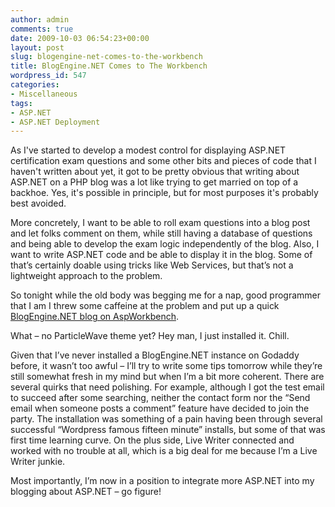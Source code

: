 ```yaml
---
author: admin
comments: true
date: 2009-10-03 06:54:23+00:00
layout: post
slug: blogengine-net-comes-to-the-workbench
title: BlogEngine.NET Comes to The Workbench
wordpress_id: 547
categories:
- Miscellaneous
tags:
- ASP.NET
- ASP.NET Deployment
---
```


As I've started to develop a modest control for displaying ASP.NET certification exam questions and some other bits and pieces of code that I haven't written about yet, it got to be pretty obvious that writing about ASP.NET on a PHP blog was a lot like trying to get married on top of a backhoe. Yes, it's possible in principle, but for most purposes it's probably best avoided. 

 

More concretely, I want to be able to roll exam questions into a blog post and let folks comment on them, while still having a database of questions and being able to develop the exam logic independently of the blog. Also, I want to write ASP.NET code and be able to display it in the blog. Some of that’s certainly doable using tricks like Web Services, but that’s not a lightweight approach to the problem.

 

So tonight while the old body was begging me for a nap, good programmer that I am I threw some caffeine at the problem and put up a quick [BlogEngine.NET blog on AspWorkbench](http://www.aspworkbench.com/blog).

 

What – no ParticleWave theme yet? Hey man, I just installed it. Chill.

 

Given that I’ve never installed a BlogEngine.NET instance on Godaddy before, it wasn’t too awful – I’ll try to write some tips tomorrow while they’re still somewhat fresh in my mind but when I’m a bit more coherent. There are several quirks that need polishing. For example, although I got the test email to succeed after some searching, neither the contact form nor the “Send email when someone posts a comment” feature have decided to join the party. The installation was something of a pain having been through several successful “Wordpress famous fifteen minute” installs, but some of that was first time learning curve. On the plus side, Live Writer connected and worked with no trouble at all, which is a big deal for me because I’m a Live Writer junkie.

 

Most importantly, I’m now in a position to integrate more ASP.NET into my blogging about ASP.NET – go figure!
